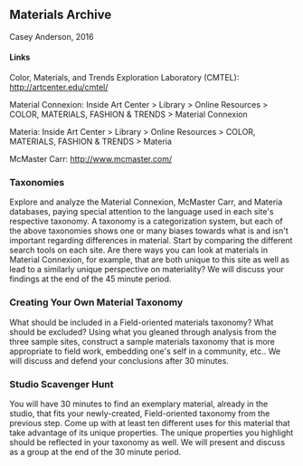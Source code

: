 ## Materials Archive
Casey Anderson, 2016

####  Links
Color, Materials, and Trends Exploration Laboratory (CMTEL): http://artcenter.edu/cmtel/

Material Connexion: Inside Art Center > Library > Online Resources > COLOR, MATERIALS, FASHION & TRENDS > Material Connexion

Materia: Inside Art Center > Library > Online Resources > COLOR, MATERIALS, FASHION & TRENDS > Materia

McMaster Carr: http://www.mcmaster.com/

### Taxonomies

Explore and analyze the Material Connexion, McMaster Carr, and Materia databases, paying special attention to the language used in each site's respective taxonomy. A taxonomy is a categorization system, but each of the above taxonomies shows one or many biases towards what is and isn't important regarding differences in material. Start by comparing the different search tools on each site. Are there ways you can look at materials in Material Connexion, for example, that are both unique to this site as well as lead to a similarly unique perspective on materiality? We will discuss your findings at the end of the 45 minute period.

### Creating Your Own Material Taxonomy

What should be included in a Field-oriented materials taxonomy? What should be excluded? Using what you gleaned through analysis from the three sample sites, construct a sample materials taxonomy that is more appropriate to field work, embedding one's self in a community, etc.. We will discuss and defend your conclusions after 30 minutes.

### Studio Scavenger Hunt

You will have 30 minutes to find an exemplary material, already in the studio, that fits your newly-created, Field-oriented taxonomy from the previous step. Come up with at least ten different uses for this material that take advantage of its unique properties. The unique properties you highlight should be reflected in your taxonomy as well. We will present and discuss as a group at the end of the 30 minute period.
